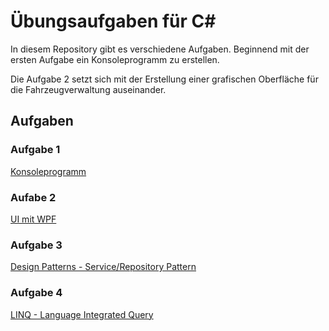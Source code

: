 # Übungsaufgaben für C#

In diesem Repository gibt es verschiedene Aufgaben. 
Beginnend mit der ersten Aufgabe ein Konsoleprogramm zu erstellen.

Die Aufgabe 2 setzt sich mit der Erstellung einer grafischen Oberfläche für die Fahrzeugverwaltung auseinander.

## Aufgaben

### Aufgabe 1
[Konsoleprogramm](https://github.com/NexQueek/FahrzeugVerwaltung/blob/master/1_Console_Exercise.md)

### Aufabe 2
[UI mit WPF](https://github.com/NexQueek/FahrzeugVerwaltung/blob/master/2_UI_Exercise.md)

### Aufgabe 3

[Design Patterns - Service/Repository Pattern](https://github.com/NexQueek/FahrzeugVerwaltung/blob/master/3_Design_Patterns_Exercise.md)


### Aufgabe 4

[LINQ - Language Integrated Query](https://github.com/NexQueek/FahrzeugVerwaltung/blob/master/4_Linq_Exercise.md)
